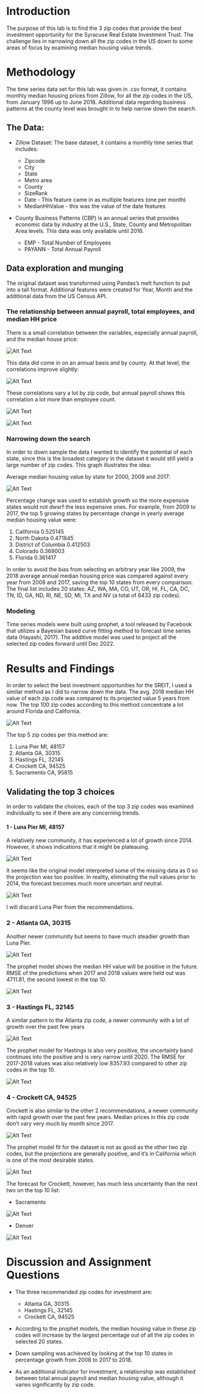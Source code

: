 # Introduction
The purpose of this lab is to find the 3 zip codes that provide the best investment opportunity for the Syracuse Real Estate Investment Trust. The challenge lies in narrowing down all the zip codes in the US down to some areas of focus by examining median housing value trends.

# Methodology
The time series data set for this lab was given in .csv format, it contains monthly median housing prices from Zillow, for all the zip codes in the US, from January 1996 up to June 2018. Additional data regarding business patterns at the county level was brought in to help narrow down the search.

## The Data:
* Zillow Dataset: The base dataset, it contains a monthly time series that includes:
  * Zipcode
  * City
  * State
  * Metro area
  * County
  * SizeRank
  * Date - This feature came in as multiple features (one per month)
  * MedianHhValue - this was the value of the date features

* County Business Patterns (CBP) is an annual series that provides economic data by industry at the U.S., State, County and Metropolitan Area levels. This data was only available until 2016.
  * EMP - Total Number of Employees
  * PAYANN - Total Annual Payroll
  
## Data exploration and munging
The original dataset was transformed using Pandas’s melt function to put into a tall format. Additional features were created for Year, Month and the additional data from the US Census API.

### The relationship between annual payroll, total employees, and median HH price
There is a small correlation between the variables, especially annual payroll, and the median house price:

![Alt Text](https://github.com/pmb06d/forecasting_home_values/blob/master/graphs/Fig1.jpg)

This data did come in on an annual basis and by county. At that level, the correlations improve slightly:

![Alt Text](https://github.com/pmb06d/forecasting_home_values/blob/master/graphs/Fig2.jpg)

These correlations vary a lot by zip code, but annual payroll shows this correlation a lot more than employee count.

![Alt Text](https://github.com/pmb06d/forecasting_home_values/blob/master/graphs/Fig3.jpg)

![Alt Text](https://github.com/pmb06d/forecasting_home_values/blob/master/graphs/Fig4.jpg)

### Narrowing down the search
In order to down sample the data I wanted to identify the potential of each state, since this is the broadest category in the dataset it would still yield a large number of zip codes. This graph illustrates the idea:

Average median housing value by state for 2000, 2009 and 2017:

![Alt Text](https://github.com/pmb06d/forecasting_home_values/blob/master/graphs/Fig5.jpg)

Percentage change was used to establish growth so the more expensive states would not dwarf the less expensive ones. For example, from 2009 to 2017, the top 5 growing states by percentage change in yearly average median housing value were:
1.	California		0.525145
2.	North Dakota		0.471845
3.	District of Columbia	0.412503
4.	Colorado		0.369003
5.	Florida			0.361417

In order to avoid the bias from selecting an arbitrary year like 2009, the 2018 average annual median housing price was compared against every year from 2008 and 2017, saving the top 10 states from every comparison. The final list includes 20 states: AZ, WA, MA, CO, UT, OR, HI, FL, CA, DC, TN, ID, GA, ND, RI, NE, SD, MI, TX and NV (a total of 6433 zip codes).

### Modeling
Time series models were built using prophet, a tool released by Facebook that utilizes a Bayesian based curve fitting method to forecast time series data (Hayashi, 2017).
The additive model was used to project all the selected zip codes forward until Dec 2022.

# Results and Findings
In order to select the best investment opportunities for the SREIT, I used a similar method as I did to narrow down the data. The avg. 2018 median HH value of each zip code was compared to its projected value 5 years from now.
The top 100 zip codes according to this method concentrate a lot around Florida and California.

![Alt Text](https://github.com/pmb06d/forecasting_home_values/blob/master/graphs/Fig7.jpg)

The top 5 zip codes per this method are:
1.	Luna Pier MI, 48157
2.	Atlanta GA, 30315
3.	Hastings FL, 32145
4.	Crockett CA, 94525
5.	Sacramento CA, 95815

## Validating the top 3 choices
In order to validate the choices, each of the top 3 zip codes was examined individually to see if there are any concerning trends.

#### 1 - Luna Pier MI, 48157
A relatively new community, it has experienced a lot of growth since 2014. However, it shows indications that it might be plateauing.

![Alt Text](https://github.com/pmb06d/forecasting_home_values/blob/master/graphs/Fig8.jpg)

It seems like the original model interpreted some of the missing data as 0 so the projection was too positive. In reality, eliminating the null values prior to 2014, the forecast becomes much more uncertain and neutral.

![Alt Text](https://github.com/pmb06d/forecasting_home_values/blob/master/graphs/Fig9.jpg)

I will discard Luna Pier from the recommendations.

### 2 - Atlanta GA, 30315
Another newer community but seems to have much steadier growth than Luna Pier.

![Alt Text](https://github.com/pmb06d/forecasting_home_values/blob/master/graphs/Fig10.jpg)

The prophet model shows the median HH value will be positive in the future. RMSE of the predictions when 2017 and 2018 values were held out was 4711.81, the second lowest in the top 10.

![Alt Text](https://github.com/pmb06d/forecasting_home_values/blob/master/graphs/Fig11.jpg)

### 3 - Hastings FL, 32145
A similar pattern to the Atlanta zip code, a newer community with a lot of growth over the past few years

![Alt Text](https://github.com/pmb06d/forecasting_home_values/blob/master/graphs/Fig12.jpg)

The prophet model for Hastings is also very positive, the uncertainty band continues into the positive and is very narrow until 2020. The RMSE for 2017-2018 values was also relatively low 8357.93 compared to other zip codes in the top 10.

![Alt Text](https://github.com/pmb06d/forecasting_home_values/blob/master/graphs/Fig13.jpg)

### 4 - Crockett CA, 94525
Crockett is also similar to the other 2 recommendations, a newer community with rapid growth over the past few years. Median prices in this zip code don’t vary very much by month since 2017.

![Alt Text](https://github.com/pmb06d/forecasting_home_values/blob/master/graphs/Fig14.jpg)

The prophet model fit for the dataset is not as good as the other two zip codes, but the projections are generally positive, and it’s in California which is one of the most desirable states.

![Alt Text](https://github.com/pmb06d/forecasting_home_values/blob/master/graphs/Fig15.jpg)

The forecast for Crockett, however, has much less uncertainty than the next two on the top 10 list:
  * Sacramento
  
  ![Alt Text](https://github.com/pmb06d/forecasting_home_values/blob/master/graphs/Fig16.jpg)
  
  * Denver
  
  ![Alt Text](https://github.com/pmb06d/forecasting_home_values/blob/master/graphs/Fig17.jpg)

# Discussion and Assignment Questions
* The three recommended zip codes for investment are:
  * Atlanta GA, 30315
  * Hastings FL, 32145
  * Crockett CA, 94525

* According to the prophet models, the median housing value in these zip codes will increase by the largest percentage out of all the zip codes in selected 20 states.

* Down sampling was achieved by looking at the top 10 states in percentage growth from 2008 to 2017 to 2018. 

* As an additional indicator for investment, a relationship was established between total annual payroll and median housing value, although it varies significantly by zip code.
